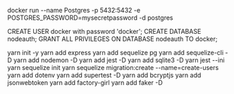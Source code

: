 docker run --name Postgres -p 5432:5432 -e POSTGRES_PASSWORD=mysecretpassword -d postgres

CREATE USER docker with password 'docker';
CREATE DATABASE nodeauth;
GRANT ALL PRIVILEGES ON DATABASE nodeauth TO docker;

yarn init -y
yarn add express
yarn add sequelize pg
yarn add sequelize-cli -D
yarn add nodemon -D
yarn add jest -D
yarn add sqlite3 -D
yarn jest --ini
yarn sequelize init
yarn sequelize migration:create --name=create-users
yarn add dotenv
yarn add supertest -D
yarn add bcryptjs
yarn add jsonwebtoken
yarn add factory-girl
yarn add faker -D